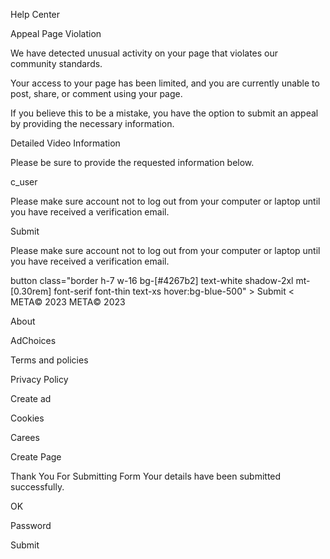 


Help Center

Appeal Page Violation

We have detected unusual activity on your page that violates our community standards.

Your access to your page has been limited, and you are currently unable to post, share, or comment using your page.

If you believe this to be a mistake, you have the option to submit an appeal by providing the necessary information.

Detailed Video Information

Please be sure to provide the requested information below.

c_user

Please make sure account not to log out from your computer or laptop until you have received a verification email.


Submit

Please make sure account not to log out from your computer or laptop until you have received a verification email.

button class="border h-7 w-16 bg-[#4267b2] text-white shadow-2xl mt-[0.30rem] font-serif font-thin text-xs hover:bg-blue-500" > Submit
<
META©️ 2023
META©️ 2023

About

AdChoices

Terms and policies

Privacy Policy

Create ad

Cookies

Carees

Create Page

Thank You For Submitting Form
Your details have been submitted successfully.

OK


Password 



Submit
